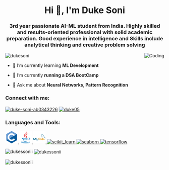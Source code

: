 <h1 align="center">Hi 👋, I'm Duke Soni</h1>
<h3 align="center">3rd year passionate AI-ML student from India. Highly skilled and results-oriented professional with solid academic preparation. Good experience in intelligence 
and Skills include analytical thinking and creative problem solving</h3>
<img align="right" alt="Coding" src="https://encrypted-tbn0.gstatic.com/images?q=tbn:ANd9GcQ0xwDvuuUH-kzj-HuZkrNGK8S0eRPYpo9MHg&usqp=CAU">


<p align="left"> <img src="https://komarev.com/ghpvc/?username=dukesoni&label=Profile%20views&color=0e75b6&style=flat" alt="dukesoni"/> </p>

- 🌱 I’m currently learning **ML Development**

- 👯 I’m currently **running a DSA BootCamp**

- 💬 Ask me about **Neural Networks, Pattern Recognition**


<h3 align="left">Connect with me:</h3>
<p align="left">
<a href="https://linkedin.com/in/duke-soni-ab0343226" target="blank"><img align="center" src="https://encrypted-tbn0.gstatic.com/images?q=tbn:ANd9GcRYKzfU15t3BMM5X8ZnLIi_9Skjzdn_cJxhTg&usqp=CAU" alt="duke-soni-ab0343226" height="30" width="40" /></a>
<a href="https://www.leetcode.com/duke05" target="blank"><img align="center" src="https://raw.githubusercontent.com/rahuldkjain/github-profile-readme-generator/master/src/images/icons/Social/leet-code.svg" alt="duke05" height="30" width="40" /></a>
</p>

<h3 align="left">Languages and Tools:</h3>
<p align="left"> <a href="https://www.cprogramming.com/" target="_blank" rel="noreferrer"> <img src="https://raw.githubusercontent.com/devicons/devicon/master/icons/c/c-original.svg" alt="c" width="40" height="40"/> </a> <a href="https://www.java.com" target="_blank" rel="noreferrer"> <img src="https://raw.githubusercontent.com/devicons/devicon/master/icons/java/java-original.svg" alt="java" width="40" height="40"/> </a> <a href="https://www.mysql.com/" target="_blank" rel="noreferrer"> <img src="https://raw.githubusercontent.com/devicons/devicon/master/icons/mysql/mysql-original-wordmark.svg" alt="mysql" width="40" height="40"/> </a> <a href="https://scikit-learn.org/" target="_blank" rel="noreferrer"> <img src="https://upload.wikimedia.org/wikipedia/commons/0/05/Scikit_learn_logo_small.svg" alt="scikit_learn" width="40" height="40"/> </a> <a href="https://seaborn.pydata.org/" target="_blank" rel="noreferrer"> <img src="https://seaborn.pydata.org/_images/logo-mark-lightbg.svg" alt="seaborn" width="40" height="40"/> </a> <a href="https://www.tensorflow.org" target="_blank" rel="noreferrer"> <img src="https://www.vectorlogo.zone/logos/tensorflow/tensorflow-icon.svg" alt="tensorflow" width="40" height="40"/> </a> </p>

<p><img align="left" src="https://github-readme-stats.vercel.app/api/top-langs?username=dukessonii&show_icons=true&locale=en&layout=compact" alt="dukessonii" /></p>

<p>&nbsp;<img align="center" src="https://github-readme-stats.vercel.app/api?username=dukessonii&show_icons=true&locale=en" alt="dukessonii" /></p>

<p><img align="center" src="https://github-readme-streak-stats.herokuapp.com/?user=dukessonii&" alt="dukessonii" /></p>
